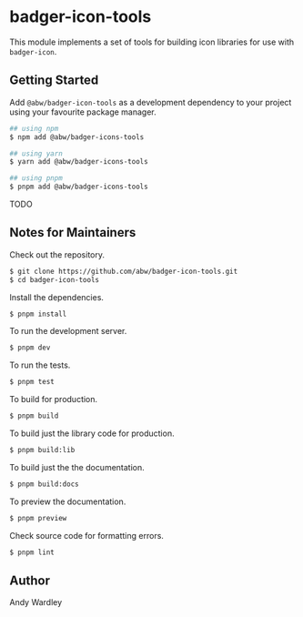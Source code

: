 # badger-icon-tools

This module implements a set of tools for building icon libraries for
use with `badger-icon`.

## Getting Started

Add `@abw/badger-icon-tools` as a development dependency to your project
using your favourite package manager.

```bash
## using npm
$ npm add @abw/badger-icons-tools

## using yarn
$ yarn add @abw/badger-icons-tools

## using pnpm
$ pnpm add @abw/badger-icons-tools
```

TODO

## Notes for Maintainers

Check out the repository.

```bash
$ git clone https://github.com/abw/badger-icon-tools.git
$ cd badger-icon-tools
```

Install the dependencies.

```bash
$ pnpm install
```

To run the development server.

```bash
$ pnpm dev
```

To run the tests.

```bash
$ pnpm test
```

To build for production.

```bash
$ pnpm build
```

To build just the library code for production.

```bash
$ pnpm build:lib
```

To build just the the documentation.

```bash
$ pnpm build:docs
```

To preview the documentation.

```bash
$ pnpm preview
```

Check source code for formatting errors.

```bash
$ pnpm lint
```

## Author

Andy Wardley